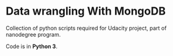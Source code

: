 Data wrangling With MongoDB
===============

Collection of python scripts required for Udacity project, part of nanodegree program.

Code is in **Python 3**.